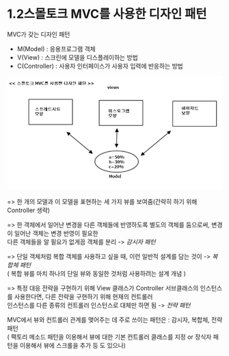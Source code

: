 # 1.2스몰토크 MVC를 사용한 디자인 패턴

MVC가 갖는 디자인 패턴 <br>
- M(Model) : 응용프로그램 객체
- V(View) : 스크린에 모델을 디스플레이하는 방법
- C(Controller) : 사용자 인터페이스가 사용자 입력에 반응하는 방법


![스몰토크 MVC를 사용한 디자인 패턴](./pics/pic1.2.1.png)

=> 한 개의 모델과 이 모델을 표현하는 세 가지 뷰를 보여줌(간략히 하기 위해 Controller 생략) <br>

=> 한 객체에서 일어난 변경을 다른 객체들에 반영하도록 별도의 객체를 둠으로써, 변경이 일어난 객체는 변경 반영이 필요한 <br>
  다른 객체들을 알 필요가 없게끔 객체를 분리 -> *감시자 패턴* <br>
  
=> 단일 객체처럼 복합 객체를 사용하고 싶을 때, 이런 일반적 설계를 담는 것이 -> *복합체 패턴*<br>
  ( 복합 뷰를 마치 하나의 단일 뷰와 동일한 것처럼 사용하려는 설계 개념 )   
  
=> 특정 대응 전략을 구현하기 위해 View 클래스가 Controller 서브클래스의 인스턴스를 사용한다면, 다른 전략을 구현하기 위해 현재의 컨트롤러 <br>
   인스턴스를 다른 종류의 컨트롤러 인스턴스로 대체만 하면 됨 -> *전략 패턴* <br>
   
   
MVC에서 뷰와 컨트롤러 관계를 맺어주는 데 주로 쓰이는 패턴은 : 감시자, 복합체, 전략 패턴 <br>
( 팩토리 메소드 패턴을 이용해서 뷰에 대한 기본 컨트롤러 클래스를 지정 or 장식자 패턴을 이용해서 뷰에 스크롤을 추가 등 도 있으나)

   
     
   
  
  
